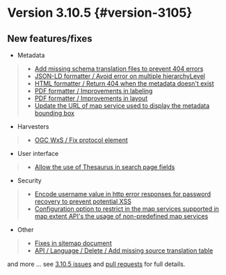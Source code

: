 # Version 3.10.5 {#version-3105}

## New features/fixes

-   Metadata

> -   [Add missing schema translation files to prevent 404 errors](https://github.com/geonetwork/core-geonetwork/pull/5093)
> -   [JSON-LD formatter / Avoid error on multiple hierarchyLevel](https://github.com/geonetwork/core-geonetwork/pull/5109)
> -   [HTML formatter / Return 404 when the metadata doesn't exist](https://github.com/geonetwork/core-geonetwork/pull/5129)
> -   [PDF formatter / Improvements in labeling](https://github.com/geonetwork/core-geonetwork/pull/5138)
> -   [PDF formatter / Improvements in layout](https://github.com/geonetwork/core-geonetwork/pull/5139)
> -   [Update the URL of map service used to display the metadata bounding box](https://github.com/geonetwork/core-geonetwork/pull/5154)

-   Harvesters

> -   [OGC WxS / Fix protocol element](https://github.com/geonetwork/core-geonetwork/pull/5146)

-   User interface

> -   [Allow the use of Thesaurus in search page fields](https://github.com/geonetwork/core-geonetwork/pull/5086)

-   Security

> -   [Encode username value in http error responses for password recovery to prevent potential XSS](https://github.com/geonetwork/core-geonetwork/pull/5164)
> -   [Configuration option to restrict in the map services supported in map extent API's the usage of non-predefined map services](https://github.com/geonetwork/core-geonetwork/pull/5166)

-   Other

> -   [Fixes in sitemap document](https://github.com/geonetwork/core-geonetwork/pull/5148)
> -   [API / Language / Delete / Add missing source translation table](https://github.com/geonetwork/core-geonetwork/pull/5111)

and more \... see [3.10.5 issues](https://github.com/geonetwork/core-geonetwork/issues?q=is%3Aissue+milestone%3A3.10.5+is%3Aclosed) and [pull requests](https://github.com/geonetwork/core-geonetwork/pulls?q=milestone%3A3.10.5+is%3Aclosed+is%3Apr) for full details.
